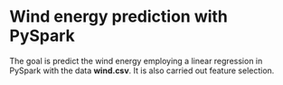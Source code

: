 # Wind energy prediction with PySpark

The goal is predict the wind energy employing a linear regression in PySpark with the data **wind.csv**. It is also carried out feature selection.
